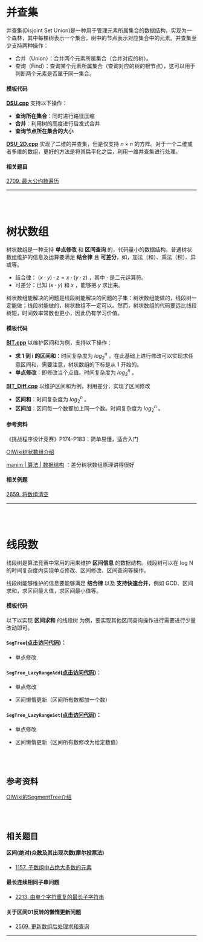 # 并查集

并查集(Disjoint Set Union)是一种用于管理元素所属集合的数据结构，实现为一个森林，其中每棵树表示一个集合，树中的节点表示对应集合中的元素。并查集至少支持两种操作：

- 合并（Union）：合并两个元素所属集合（合并对应的树）。
- 查询（Find）：查询某个元素所属集合（查询对应的树的根节点），这可以用于判断两个元素是否属于同一集合。

#### 模板代码

[**DSU.cpp**](/copypasta/Advanced_Data_Structure/DSU.cpp) 支持以下操作：
- **查询所在集合**：同时进行路径压缩
- **合并**：利用树的高度进行启发式合并
- **查询节点所在集合的大小**

[**DSU_2D.cpp**](/copypasta/Advanced_Data_Structure/DSU_2D.cpp) 实现了二维的并查集，但是仅支持 $n\times n$ 的方阵。对于一个二维或者多维的数组，更好的方法是将其扁平化之后，利用一维并查集进行处理。




#### 相关题目

[2709. 最大公约数遍历](https://leetcode.cn/problems/greatest-common-divisor-traversal/)


---

<br/>


<br/>


# 树状数组

树状数组是一种支持 **单点修改** 和 **区间查询** 的，代码量小的数据结构。普通树状数组维护的信息及运算要满足 **结合律** 且 **可差分**，如，加法（和）、乘法（积）、异或等。

- 结合律： $\left( x\cdot y \right) \cdot z=x\cdot \left( y\cdot z \right)$ ，其中 $\cdot$ 是二元运算符。
- 可差分：已知 $\left ( x\cdot y \right)$  和  $x$ ，能够把 $y$ 求出来。 

树状数组能解决的问题是线段树能解决的问题的子集：树状数组能做的，线段树一定能做；线段树能做的，树状数组不一定可以。然而，树状数组的代码要远比线段树短，时间效率常数也更小，因此仍有学习价值。


#### 模板代码

[**BIT.cpp**](/copypast/Advanced_Data_Structure/BIT.cpp) 以维护区间和为例，支持以下操作：

- **求 1 到 i 的区间和**：时间复杂度为 $log_2^n$ 。在此基础上进行修改可以实现求任意区间和，需要注意，树状数组的下标是从 1 开始的。
- **单点修改**：即修改当个点值。时间复杂度为 $log_2^n$ 。


[**BIT_Diff.cpp**](/copypasta/Advanced_Data_Structure/BIT_Diff.cpp) 以维护区间和为例，利用差分，实现了区间修改
- **区间和**：时间复杂度为 $log_2^n$ 。
- **区间加**：区间每一个数都加上同一个数。时间复杂度为 $log_2^n$ 。


#### 参考资料

《挑战程序设计竞赛》P174-P183：简单易懂，适合入门

[OIWiki树状数组介绍](https://oi-wiki.org/ds/fenwick/)

[manim | 算法 | 数据结构](https://www.bilibili.com/video/BV1pE41197Qj/?spm_id_from=333.337.search-card.all.click&vd_source=a7d5a38480a5acb21de3325d1ec0cf14) ：差分树状数组原理讲得很好


#### 相关例题

[2659. 将数组清空](https://leetcode.cn/problems/make-array-empty/)

---



<br/>


<br/>


# 线段数

线段树是算法竞赛中常用的用来维护 **区间信息** 的数据结构。线段树可以在 log N 的时间复杂度内实现单点修改、区间修改、区间查询等操作。

线段树能够维护的信息要能够满足 **结合律** 以及 **支持快速合并**，例如 GCD、区间求和，求区间最大值，求区间最小值等。

#### 模板代码

以下以实现 **区间求和** 的线段树 为例，要实现其他区间查询操作进行需要进行少量改动即可。

#### **`SegTree`(**[点击访问代码](https://github.com/qxf-72/Codeforces-Cpp/blob/main/copypasta/Data_Structure/Segment_Tree/SegTree.cpp))：

  

- 单点修改

  

#### **`SegTree_LazyRangeAdd`**([点击访问代码](https://github.com/qxf-72/Codeforces-Cpp/blob/main/copypasta/Data_Structure/Segment_Tree/SegTree_LazyRangeAdd.cpp))：

  

- 单点修改

- 区间懒惰更新（区间所有数都加一个数）

  

#### **`SegTree_LazyRangeSet`**([点击访问代码](https://github.com/qxf-72/Codeforces-Cpp/blob/main/copypasta/Data_Structure/Segment_Tree/SegTree_LazyRangeSet.cpp))：

  

- 单点修改

- 区间懒惰更新（区间所有数修改为给定数值）



<br/>


<br/>

  
## 参考资料


[OIWiki的SegmentTree介绍](https://oi-wiki.org/ds/seg/)

  

<br/>

<br/>

  
  

## 相关题目

#### 区间(绝对)众数及其出现次数(摩尔投票法)

- [1157. 子数组中占绝大多数的元素](https://leetcode.cn/problems/online-majority-element-in-subarray/)

#### 最长连续相同子串问题

- [2213. 由单个字符重复的最长子字符串](https://leetcode.cn/problems/longest-substring-of-one-repeating-character/)

#### 关于区间01反转的懒惰更新问题

- [2569. 更新数组后处理求和查询](https://leetcode.cn/problems/handling-sum-queries-after-update/)

---